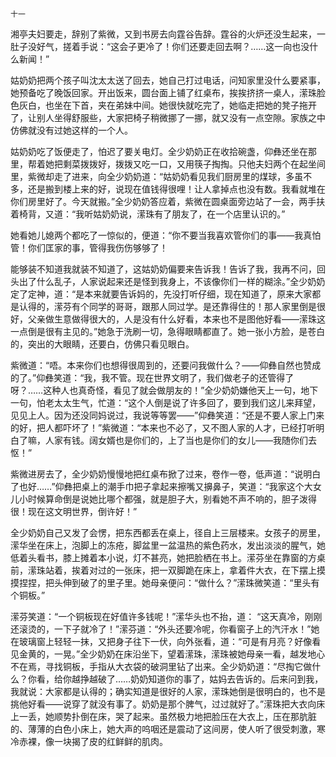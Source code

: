     十一 

   湘亭夫妇要走，辞别了紫微，又到书房去向霆谷告辞。霆谷的火炉还没生起来，一肚子没好气，搓着手说：“这会子更冷了！你们还要走回去啊？……这一向也没什么新闻！”

   姑奶奶把两个孩子叫沈太太送了回去，她自己打过电话，问知家里没什么要紧事，她预备吃了晚饭回家。开出饭来，圆台面上铺了红桌布，挨挨挤挤一桌人，潆珠脸色灰白，也坐在下首，夹在弟妹中间。她很快就吃完了，她临走把她的凳子拖开了，让别人坐得舒服些，大家把椅子稍微挪了一挪，就又没有一点空隙。家族之中仿佛就没有过她这样的一个人。

   姑奶奶吃了饭便走了，怕迟了要关电灯。全少奶奶正在收拾碗盏，仰彝还坐在那里，帮着她把剩菜拨拨好，拨拨又吃一口，又用筷子掏掏。只他夫妇两个在起坐间里，紫微却走了进来，向全少奶奶道：“姑奶奶看见我们厨房里的煤球，多虽不多，还是搬到楼上来的好，说现在值钱得很哩！让人拿掉点也没有数。我看就堆在你们房里好了。今天就搬。”全少奶奶答应着，紫微在圆桌面旁边站了一会，两手扶着椅背，又道：“我听姑奶奶说，潆珠有了朋友了，在一个店里认识的。”

   她看她儿媳两个都吃了一惊似的，便道：“你不要当我喜欢管你们的事——我真怕管！你们匡家的事，管得我伤伤够够了！

   能够装不知道我就装不知道了，这姑奶奶偏要来告诉我！告诉了我，我再不问，回头出了什么乱子，人家说起来还是怪到我身上，不该像你们一样的糊涂。”全少奶奶定了定神，道：“是本来就要告诉妈的，先没打听仔细，现在知道了，原来大家都是认得的，潆芬有个同学的哥哥，跟那人同过学。是还靠得住的！那人家里倒是很好，父亲做生意做得很大的，人是没有什么好看，本来也不是图他好看——潆珠这一点倒是很有主见的。”她急于洗刷一切，急得眼睛都直了。她一张小方脸，是苍白的，突出的大眼睛，还要白，仿佛只看见眼白。

   紫微道：“唔。本来你们也想得很周到的，还要问我做什么？——仰彝自然也赞成的了。”仰彝笑道：“我，我不管。现在世界文明了，我们做老子的还管得了呀？……这种人也真奇怪，看见了就会做朋友的！”全少奶奶嫌他天上一句，地下一句，怕老太太生气，忙道：“这个人倒是说了许多回了，要到我们这儿来拜望，见见上人。因为还没同妈说过，我说等等罢——”仰彝笑道：“还是不要人家上门来的好，把人都吓坏了！”紫微道：“本来也不必了，又不图人家的人才，已经打听明白了嘛，人家有钱。阔女婿也是你们的，上了当也是你们的女儿——我随你们去怄！”

   紫微进房去了，全少奶奶慢慢地把红桌布掀了过来，卷作一卷，低声道：“说明白了也好……”仰彝把桌上的潮手巾把子拿起来擦嘴又擤鼻子，笑道：“我家这个大女儿小时候算命倒是说她比哪个都强，就是胆子大，别看她不声不响的，胆子泼得很！现在这文明世界，倒许好！”

   全少奶奶自己又发了会愣，把东西都丢在桌上，径自上三层楼来。女孩子的房里，潆华坐在床上，泡脚上的冻疮，脚盆里一盆温热的紫色药水，发出淡淡的腥气，她低着头看书，膝上摊着本小说，灯不甚亮，她把脸栖在书上。潆芬坐在靠窗的方桌前，潆珠站着，挨着对过的一张床，把一双脚跪在床上，拿着件大衣，在下摆上摸摸捏捏，把头伸到破了的里子里。她母亲便问：“做什么？”潆珠微笑道：“里头有个铜板。”

   潆芬笑道：“一个铜板现在好值许多钱呢！”潆华头也不抬，道： “这天真冷，刚刚还滚烫的，一下子就冷了！”潆芬道：“外头还要冷呢，你看窗子上的汽汗水！”她在玻璃窗上轻轻一抹，又把身子往下一伏，向外张看，道：“可是有月亮？好像看见金黄的，一晃。”全少奶奶在床沿坐下，望着潆珠，潆珠被她母亲一看，越发地心不在焉，寻找铜板，手指从大衣袋的破洞里钻了出来。全少奶奶道：“尽掏它做什么？你看，给你越挣越破了……奶奶知道你的事了，姑妈去告诉的。后来问到我，我就说：大家都是认得的；确实知道是很好的人家，潆珠她倒是很明白的，也不是挑他好看——说穿了就没有事了。奶奶是那个脾气，过过就好了。”潆珠把大衣向床上一丢，她顺势扑倒在床，哭了起来。虽然极力地把脸压在大衣上，压在那肮脏的、薄薄的白色小床上，她大声的呜咽还是震动了这间房，使人听了很受刺激，寒冷赤裸，像一块揭了皮的红鲜鲜的肌肉。

